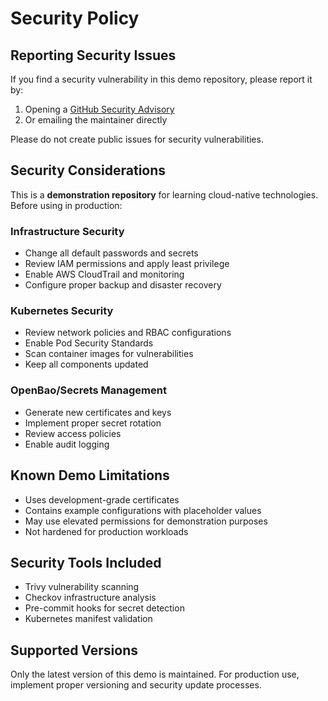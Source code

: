 # Security Policy

## Reporting Security Issues

If you find a security vulnerability in this demo repository, please report it by:

1. Opening a [GitHub Security Advisory](https://github.com/Smana/cloud-native-ref/security/advisories/new)
2. Or emailing the maintainer directly

Please do not create public issues for security vulnerabilities.

## Security Considerations

This is a **demonstration repository** for learning cloud-native technologies. Before using in production:

### Infrastructure Security

- Change all default passwords and secrets
- Review IAM permissions and apply least privilege
- Enable AWS CloudTrail and monitoring
- Configure proper backup and disaster recovery

### Kubernetes Security

- Review network policies and RBAC configurations
- Enable Pod Security Standards
- Scan container images for vulnerabilities
- Keep all components updated

### OpenBao/Secrets Management

- Generate new certificates and keys
- Implement proper secret rotation
- Review access policies
- Enable audit logging

## Known Demo Limitations

- Uses development-grade certificates
- Contains example configurations with placeholder values
- May use elevated permissions for demonstration purposes
- Not hardened for production workloads

## Security Tools Included

- Trivy vulnerability scanning
- Checkov infrastructure analysis
- Pre-commit hooks for secret detection
- Kubernetes manifest validation

## Supported Versions

Only the latest version of this demo is maintained. For production use, implement proper versioning and security update processes.
